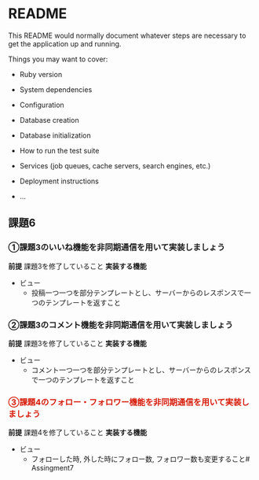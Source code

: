 # README

This README would normally document whatever steps are necessary to get the
application up and running.

Things you may want to cover:

* Ruby version

* System dependencies

* Configuration

* Database creation

* Database initialization

* How to run the test suite

* Services (job queues, cache servers, search engines, etc.)

* Deployment instructions

* ...

## 課題6
### ①課題3のいいね機能を非同期通信を用いて実装しましょう
**前提**
課題3を修了していること
**実装する機能**
* ビュー
  * 投稿一つ一つを部分テンプレートとし、サーバーからのレスポンスで一つのテンプレートを返すこと

### ②課題3のコメント機能を非同期通信を用いて実装しましょう
**前提**
課題3を修了していること
**実装する機能**
* ビュー
  * コメント一つ一つを部分テンプレートとし、サーバーからのレスポンスで一つのテンプレートを返すこと


### <span style="color: #d61b09">③課題4のフォロー・フォロワー機能を非同期通信を用いて実装しましょう</span>
**前提**
課題4を修了していること
**実装する機能**
* ビュー
  * フォローした時, 外した時にフォロー数, フォロワー数も変更すること# Assingment7
